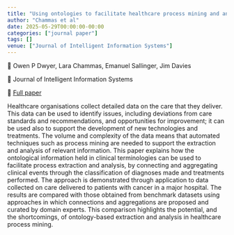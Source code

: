 ```yaml
---
title: "Using ontologies to facilitate healthcare process mining and analysis"
author: "Chammas et al"
date: 2025-05-29T00:00:00-00:00
categories: ["journal paper"]
tags: []
venue: ["Journal of Intelligent Information Systems"]
---
```



👥 Owen P Dwyer, Lara Chammas, Emanuel Sallinger, Jim Davies

📕 Journal of Intelligent Information Systems

📄 [Full paper](https://link.springer.com/article/10.1007/s10844-025-00942-8)

Healthcare organisations collect detailed data on the care that they deliver. This data can be used to identify issues, including deviations from care standards and recommendations, and opportunities for improvement; it can be used also to support the development of new technologies and treatments. The volume and complexity of the data means that automated techniques such as process mining are needed to support the extraction and analysis of relevant information. This paper explains how the ontological information held in clinical terminologies can be used to facilitate process extraction and analysis, by connecting and aggregating clinical events through the classification of diagnoses made and treatments performed. The approach is demonstrated through application to data collected on care delivered to patients with cancer in a major hospital. The results are compared with those obtained from benchmark datasets using approaches in which connections and aggregations are proposed and curated by domain experts. This comparison highlights the potential, and the shortcomings, of ontology-based extraction and analysis in healthcare process mining.


